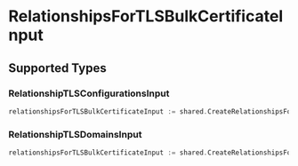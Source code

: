 # RelationshipsForTLSBulkCertificateInput


## Supported Types

### RelationshipTLSConfigurationsInput

```go
relationshipsForTLSBulkCertificateInput := shared.CreateRelationshipsForTLSBulkCertificateInputRelationshipTLSConfigurationsInput(components.RelationshipTLSConfigurationsInput{/* values here */})
```

### RelationshipTLSDomainsInput

```go
relationshipsForTLSBulkCertificateInput := shared.CreateRelationshipsForTLSBulkCertificateInputRelationshipTLSDomainsInput(components.RelationshipTLSDomainsInput{/* values here */})
```

